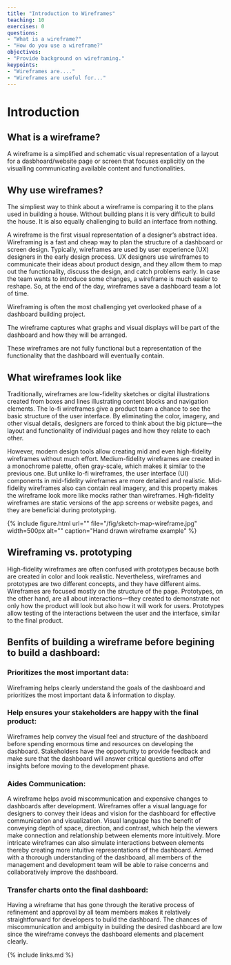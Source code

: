 ```yaml
---
title: "Introduction to Wireframes"
teaching: 10
exercises: 0
questions:
- "What is a wireframe?"
- "How do you use a wireframe?"
objectives:
- "Provide background on wireframing."
keypoints:
- "Wireframes are...."
- "Wireframes are useful for..." 
---
```



# Introduction

## What is a wireframe?

A wireframe is a simplified and schematic visual representation of a layout for a dasbhoard/website page or screen that focuses explicitly on the visualling communicating available content and functionalities.


## Why use wireframes?

The simpliest way to think about a wireframe is comparing it to the plans used in building a house. Without building plans it is very difficult to build the house. It is also equally challenging to build an interface from nothing. 

A wireframe is the first visual representation of a designer’s abstract idea. Wireframing is a fast and cheap way to plan the structure of a dashboard or screen design. Typically, wireframes are used by user experience (UX) designers in the early design process. UX designers use wireframes to communicate their ideas about product design, and they allow them to map out the functionality, discuss the design, and catch problems early. In case the team wants to introduce some changes, a wireframe is much easier to reshape. So, at the end of the day, wireframes save a dashboard team a lot of time.

Wireframing is often the most challenging yet overlooked phase of a dashboard building project. 

The wireframe captures what graphs and visual displays will be part of the dashboard and how they will be arranged. 

These wireframes are not fully functional but a representation of the functionality that the dashboard will eventually contain.

## What wireframes look like

Traditionally, wireframes are low-fidelity sketches or digital illustrations created from boxes and lines illustrating content blocks and navigation elements. The lo-fi wireframes give a product team a chance to see the basic structure of the user interface. By eliminating the color, imagery, and other visual details, designers are forced to think about the big picture—the layout and functionality of individual pages and how they relate to each other.

However, modern design tools allow creating mid and even high-fidelity wireframes without much effort. Medium-fidelity wireframes are created in a monochrome palette, often gray-scale, which makes it similar to the previous one. But unlike lo-fi wireframes, the user interface (UI) components in mid-fidelity wireframes are more detailed and realistic. Mid-fidelity wireframes also can contain real imagery, and this property makes the wireframe look more like mocks rather than wireframes. High-fidelity wireframes are static versions of the app screens or website pages, and they are beneficial during prototyping.

{% include figure.html url="" file="/fig/sketch-map-wireframe.jpg" width=500px alt="" caption="Hand drawn wireframe example" %}

## Wireframing vs. prototyping

High-fidelity wireframes are often confused with prototypes because both are created in color and look realistic. Nevertheless, wireframes and prototypes are two different concepts, and they have different aims. Wireframes are focused mostly on the structure of the page. Prototypes, on the other hand, are all about interactions—they created to demonstrate not only how the product will look but also how it will work for users. Prototypes allow testing of the interactions between the user and the interface, similar to the final product.

## Benfits of building a wireframe before begining to build a dashboard:

### Prioritizes the most important data: 

Wireframing helps clearly understand the goals of the dashboard and prioritizes the most important data & information to display.

### Help ensures your stakeholders are happy with the final product: 

Wireframes help convey the visual feel and structure of the dashboard before spending enormous time and resources on developing the dashboard. Stakeholders have the opportunity to provide feedback and make sure that the dashboard will answer critical questions and offer insights before moving to the development phase.

### Aides Communication: 

A wireframe helps avoid miscommunication and expensive changes to dashboards after development. Wireframes offer a visual language for designers to convey their ideas and vision for the dashboard for effective communication and visualization. Visual language has the benefit of conveying depth of space, direction, and contrast, which help the viewers make connection and relationship between elements more intuitively. More intricate wireframes can also simulate interactions between elements thereby creating more intuitive representations of the dashboard. Armed with a thorough understanding of the dashboard, all members of the management and development team will be able to raise concerns and collaboratively improve the dashboard.

### Transfer charts onto the final dashboard: 

Having a wireframe that has gone through the iterative process of refinement and approval by all team members makes it relatively straightforward for developers to build the dashboard. The chances of miscommunication and ambiguity in building the desired dashboard are low since the wireframe conveys the dashboard elements and placement clearly.


{% include links.md %}
